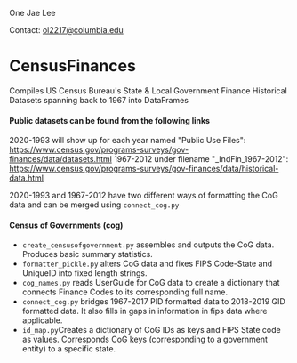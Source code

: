One Jae Lee

Contact: ol2217@columbia.edu

# CensusFinances
Compiles US Census Bureau's State &amp; Local Government Finance Historical Datasets spanning back to 1967 into DataFrames

#### Public datasets can be found from the following links

2020-1993 will show up for each year named "Public Use Files": https://www.census.gov/programs-surveys/gov-finances/data/datasets.html
1967-2012 under filename "_IndFin_1967-2012": https://www.census.gov/programs-surveys/gov-finances/data/historical-data.html

2020-1993 and 1967-2012 have two different ways of formatting the CoG data and can be merged using ```connect_cog.py```

#### Census of Governments (cog)
* ```create_censusofgovernment.py``` assembles and outputs the CoG data. Produces basic summary statistics.
* ```formatter_pickle.py``` alters CoG data and fixes FIPS Code-State and UniqueID into fixed length strings.
* ```cog_names.py``` reads UserGuide for CoG data to create a dictionary that connects Finance Codes to its corresponding full name.
* ```connect_cog.py``` bridges 1967-2017 PID formatted data to 2018-2019 GID formatted data. It also fills in gaps in information in fips data where applicable.
* ```id_map.py```Creates a dictionary of CoG IDs as keys and FIPS State code as values. Corresponds CoG keys (corresponding to a government entity) to a specific state.

